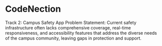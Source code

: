 # CodeNection

Track 2: Campus Safety App
Problem Statement: Current safety infrastructure often lacks comprehensive coverage, real-time responsiveness, and accessibility features that address the diverse needs of the campus community, leaving gaps in protection and support.
